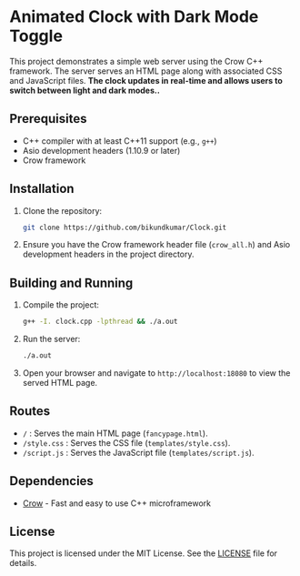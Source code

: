 # Animated Clock with Dark Mode Toggle

This project demonstrates a simple web server using the Crow C++ framework. The server serves an HTML page along with associated CSS and JavaScript files. **The clock updates in real-time and allows users to switch between light and dark modes..**

## Prerequisites

- C++ compiler with at least C++11 support (e.g., `g++`)
- Asio development headers (1.10.9 or later)
- Crow framework

## Installation

1. Clone the repository:
    ```bash
    git clone https://github.com/bikundkumar/Clock.git
    ```
2. Ensure you have the Crow framework header file (`crow_all.h`) and Asio development headers in the project directory.

## Building and Running

1. Compile the project:
    ```bash
    g++ -I. clock.cpp -lpthread && ./a.out
    ```

2. Run the server:
    ```bash
    ./a.out
    ```

3. Open your browser and navigate to `http://localhost:18080` to view the served HTML page.

## Routes

- `/` : Serves the main HTML page (`fancypage.html`).
- `/style.css` : Serves the CSS file (`templates/style.css`).
- `/script.js` : Serves the JavaScript file (`templates/script.js`).

## Dependencies

- [Crow](https://github.com/CrowCpp/Crow) - Fast and easy to use C++ microframework

## License

This project is licensed under the MIT License. See the [LICENSE](LICENSE) file for details.
